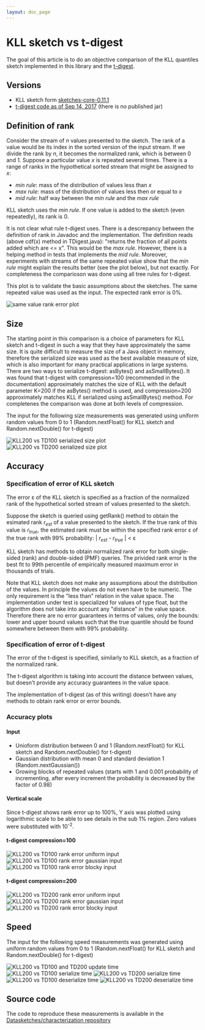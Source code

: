 ```yaml
---
layout: doc_page
---
```


# KLL sketch vs t-digest

The goal of this article is to do an objective comparison of the KLL quantiles sketch implemented in this library and the <a href="https://github.com/tdunning/t-digest">t-digest</a>.

## Versions

* KLL sketch form <a href="https://github.com/DataSketches/sketches-core/releases/tag/sketches-core-0.11.1">sketches-core-0.11.1</a>
* <a href="https://github.com/tdunning/t-digest/commit/01ea144ca865361be6786fd502bb554c75105e3c">t-digest code as of Sep 14, 2017</a> (there is no published jar)

## Definition of rank

Consider the stream of <i>n</i> values presented to the sketch. The rank of a value would be its index in the sorted version of the input stream. If we divide the rank by <i>n</i>, it becomes the normalized rank, which is between 0 and 1. Suppose a particular value <i>x</i> is repeated several times. There is a range of ranks in the hypothetical sorted stream that might be assigned to <i>x</i>:

* <i>min rule</i>: mass of the distribution of values less than <i>x</i>
* <i>max rule</i>: mass of the distribution of values less then or equal to <i>x</i>
* <i>mid rule</i>: half way between the <i>min rule</i> and the <i>max rule</i>

KLL sketch uses the <i>min rule</i>. If one value is added to the sketch (even repeatedly), its rank is 0.

It is not clear what rule t-digest uses. There is a descrepancy between the definition of rank in Javadoc and the implementation. The definition reads (above cdf(x) method in TDigest.java): "returns the fraction of all points added which are <= x". This would be the <i>max rule</i>. However, there is a helping method in tests that implements the <i>mid rule</i>. Moreover, experiments with streams of the same repeated value show that the <i>min rule</i> might explain the results better (see the plot below), but not exactly. For completeness the comparioson was done using all tree rules for t-digest.

This plot is to validate the basic assumptions about the sketches. The same repeated value was used as the input. The expected rank error is 0%.

<img class="doc-img-full" src="{{site.docs_img_dir}}/quantiles/kll200-vs-td100-error-same-value.png" alt="same value rank error plot" />

## Size

The starting point in this comparison is a choice of parameters for KLL sketch and t-digest in such a way that they have approximately the same size. It is quite difficult to measure the size of a Java object in memory, therefore the serialized size was used as the best available measure of size, which is also important for many practical applications in large systems. There are two ways to serialize t-digest: asBytes() and asSmallBytes(). It was found that t-digest with compression=100 (recommended in the documentation) approximately matches the size of KLL with the default parameter K=200 if the asBytes() method is used, and compression=200 approximately matches KLL if serialized using asSmallBytes() method. For completenes the comparison was done at both levels of compression.

The input for the following size measurements was generated using uniform random values from 0 to 1 (Random.nextFloat() for KLL sketch and Random.nextDouble() for t-digest)

<img class="doc-img-full" src="{{site.docs_img_dir}}/quantiles/kll200-vs-td100-size.png" alt="KLL200 vs TD100 serialized size plot" />

<img class="doc-img-full" src="{{site.docs_img_dir}}/quantiles/kll200-vs-td200-size.png" alt="KLL200 vs TD200 serialized size plot" />

## Accuracy

### Specification of error of KLL sketch

The error &epsilon; of the KLL sketch is specified as a fraction of the normalized rank of the hypothetical sorted stream of values presented to the sketch.

Suppose the sketch is queried using getRank() method to obtain the esimated rank <i>r<sub>est</sub></i> of a value presented to the sketch. If the true rank of this value is <i>r<sub>true</sub></i>, the estimated rank must be within the specified rank error &epsilon; of the true rank with 99% probability: | <i>r<sub>est</sub></i> - <i>r<sub>true</sub></i> | < &epsilon;

KLL sketch has methods to obtain normalized rank error for both single-sided (rank) and double-sided (PMF) queries. The privided rank error is the best fit to 99th percentile of empirically measured maximum error in thousands of trials.

Note that KLL sketch does not make any assumptions about the distribution of the values. In principle the values do not even have to be numeric. The only requirement is the "less than" relation in the value space. The implementation under test is specialized for values of type float, but the algorithm does not take into account any "distance" in the value space. Therefore there are no error guarantees in terms of values, only the bounds: lower and upper bound values such that the true quantile should be found somewhere between them with 99% probability.

### Specification of error of t-digest

The error of the t-digest is specified, similarly to KLL sketch, as a fraction of the normalized rank.

The t-digest algorithm is taking into account the distance between values, but doesn't provide any accuracy guarantees in the value space.

The implementation of t-digest (as of this writing) doesn't have any methods to obtain rank error or error bounds.

### Accuracy plots

#### Input

* Unioform distribution between 0 and 1 (Random.nextFloat() for KLL sketch and Random.nextDouble() for t-digest)
* Gaussian distribution with mean 0 and standard deviation 1 (Random.nextGaussian())
* Growing blocks of repeated values (starts with 1 and 0.001 probability of incrementing, after every increment the probability is decreased by the factor of 0.98)

#### Vertical scale

Since t-digest shows rank error up to 100%, Y axis was plotted using logarithmic scale to be able to see details in the sub 1% region. Zero values were substituted with 10<sup>-2</sup>.

#### t-digest compression=100

<img class="doc-img-full" src="{{site.docs_img_dir}}/quantiles/kll200-vs-td100-error-uniform.png" alt="KLL200 vs TD100 rank error uniform input" />

<img class="doc-img-full" src="{{site.docs_img_dir}}/quantiles/kll200-vs-td100-error-gaussian.png" alt="KLL200 vs TD100 rank error gaussian input" />

<img class="doc-img-full" src="{{site.docs_img_dir}}/quantiles/kll200-vs-td100-error-blocky.png" alt="KLL200 vs TD100 rank error blocky input" />

#### t-digest compression=200

<img class="doc-img-full" src="{{site.docs_img_dir}}/quantiles/kll200-vs-td200-error-uniform.png" alt="KLL200 vs TD200 rank error uniform input" />

<img class="doc-img-full" src="{{site.docs_img_dir}}/quantiles/kll200-vs-td200-error-gaussian.png" alt="KLL200 vs TD200 rank error gaussian input" />

<img class="doc-img-full" src="{{site.docs_img_dir}}/quantiles/kll200-vs-td200-error-blocky.png" alt="KLL200 vs TD200 rank error blocky input" />

## Speed

The input for the following speed measurements was generated using uniform random values from 0 to 1 (Random.nextFloat() for KLL sketch and Random.nextDouble() for t-digest)

<img class="doc-img-full" src="{{site.docs_img_dir}}/quantiles/kll200-vs-td100-td200-update-time.png" alt="KLL200 vs TD100 and TD200 update time" />

<img class="doc-img-full" src="{{site.docs_img_dir}}/quantiles/kll200-vs-td100-serialize-time.png" alt="KLL200 vs TD100 serialize time" />

<img class="doc-img-full" src="{{site.docs_img_dir}}/quantiles/kll200-vs-td200-serialize-time.png" alt="KLL200 vs TD200 serialize time" />

<img class="doc-img-full" src="{{site.docs_img_dir}}/quantiles/kll200-vs-td100-deserialize-time.png" alt="KLL200 vs TD100 deserialize time" />

<img class="doc-img-full" src="{{site.docs_img_dir}}/quantiles/kll200-vs-td200-deserialize-time.png" alt="KLL200 vs TD200 deserialize time" />

## Source code

The code to reproduce these measurements is available in the <a href="https://github.com/DataSketches/characterization/tree/tdigest">Datasketches/characterization repository</a>